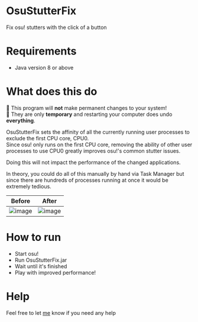 # OsuStutterFix
Fix osu! stutters with the click of a button

# Requirements
- Java version 8 or above

# What does this do
🔴 This program will **not** make permanent changes to your system!<br>
🔴 They are only **temporary** and restarting your computer does undo **everything**.

OsuStutterFix sets the affinity of all the currently running user processes to exclude the first CPU core, CPU0.<br>
Since osu! only runs on the first CPU core, removing the ability of other user processes to use CPU0 greatly improves osu!'s common stutter issues.

Doing this will not impact the performance of the changed applications.

In theory, you could do all of this manually by hand via Task Manager but since there are hundreds of processes running at once it would be extremely tedious.

Before             |  After
:-------------------------:|:-------------------------:
![image](https://user-images.githubusercontent.com/52568586/155986118-88ee197f-c291-40c5-b503-89f15ca632a2.png)  |  ![image](https://user-images.githubusercontent.com/52568586/155986269-b108ff1d-1857-4347-8b2b-d522151a62c5.png)

# How to run
- Start osu!
- Run OsuStutterFix.jar
- Wait until it's finished
- Play with improved performance!

# Help
Feel free to let [me](https://osu.ppy.sh/users/7350956) know if you need any help
